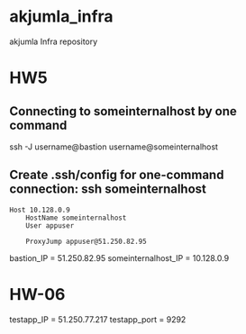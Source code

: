 
# akjumla_infra

akjumla Infra repository

# HW5

## Connecting to someinternalhost by one command

ssh -J username@bastion username@someinternalhost

## Create .ssh/config for one-command connection: ssh someinternalhost

    Host 10.128.0.9
        HostName someinternalhost
        User appuser

        ProxyJump appuser@51.250.82.95

bastion_IP = 51.250.82.95
someinternalhost_IP = 10.128.0.9

# HW-06

testapp_IP = 51.250.77.217
testapp_port = 9292
